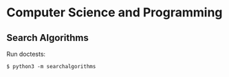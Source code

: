 # Computer Science and Programming

## Search Algorithms

Run doctests:

```shell
$ python3 -m searchalgorithms
```